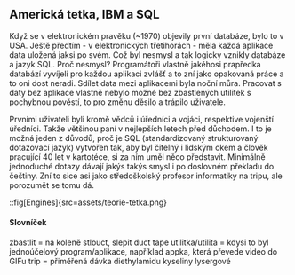 ## Americká tetka, IBM a SQL

Když se v elektronickém pravěku (~1970) objevily první databáze, bylo to v USA. Ještě předtím - v elektronických třetihorách - měla každá aplikace data uložená jaksi po svém. Což byl nesmysl a tak logicky vznikly databáze a jazyk SQL. Proč nesmysl? Programátoři vlastně jakéhosi prapředka databází vyvíjeli pro každou aplikaci zvlášť a to zní jako opakovaná práce a to oni dost neradi. Sdílet data mezi aplikacemi byla noční můra. Pracovat s daty bez aplikace vlastně nebylo možné bez zbastlených utilitek s pochybnou pověstí, to pro změnu děsilo a trápilo uživatele.

Prvními uživateli byli kromě vědců i úředníci a vojáci, respektive vojenští úředníci. Takže většinou paní v nejlepších letech před důchodem. I to je možná jeden z důvodů, proč je SQL (standardizovaný strukturovaný dotazovací jazyk) vytvořen tak, aby byl čitelný i lidským okem a člověk pracující 40 let v kartotéce, si za ním uměl něco představit. Minimálně jednoduché dotazy dávají jakýs takýs smysl i po doslovném překladu do češtiny. Zní to sice asi jako středoškolský profesor informatiky na tripu, ale porozumět se tomu dá.

::fig[Engines]{src=assets/teorie-tetka.png}

#### Slovníček

zbastlit = na koleně stlouct, slepit duct tape
utilitka/utilita = kdysi to byl jednoúčelový program/aplikace, například appka, která převede video do GIFu
trip = přiměřená dávka diethylamidu kyseliny lysergové
